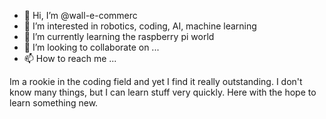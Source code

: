 - 👋 Hi, I’m @wall-e-commerc
- 👀 I’m interested in robotics, coding, AI, machine learning
- 🌱 I’m currently learning the raspberry pi world
- 💞️ I’m looking to collaborate on ...
- 📫 How to reach me ... 

Im a rookie in the coding field and yet I find it really outstanding. 
I don't know many things, but I can learn stuff very quickly.
Here with the hope to learn something new.

